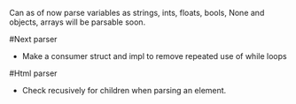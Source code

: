 Can as of now parse variables as strings, ints, floats, bools, None and objects, arrays will be parsable soon.

#Next parser
- Make a consumer struct and impl to remove repeated use of while loops


#Html parser
- Check recusively for children when parsing an element.
